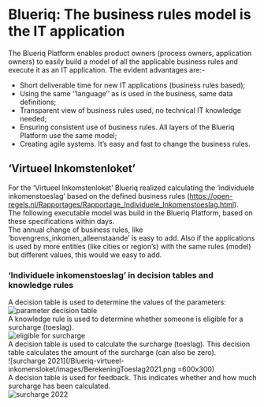 # Blueriq: The business rules model is the IT application
The Blueriq Platform enables product owners (process owners, application owners) to easily build a model of all the applicable business rules and execute it as an IT application. 
The evident advantages are:-
-	Short deliverable time for new IT applications (business rules based);
-	Using the same ‘’language’’ as is used in the business, same data definitions;
-	Transparent view of business rules used, no technical IT knowledge needed;
-	Ensuring consistent use of business rules. All layers of the Blueriq Platform use the same model;
-	Creating agile systems. It’s easy and fast to change the business rules.
 
## ‘Virtueel Inkomstenloket’
For the ‘Virtueel Inkomstenloket’ Blueriq  realized calculating the  ‘individuele inkomenstoeslag’ based on the defined business rules (https://open-regels.nl/Rapportages/Rapportage_Individuele_Inkomenstoeslag.html).  
The following executable model was build in the Blueriq Platform, based on these specifications within days.  
The annual change of business rules, like ‘bovengrens_inkomen_alleenstaande’ is easy to add. Also if the applications is used by more entities (like cities or region’s) with the same rules (model) but different values, this would we easy to add. 
### ‘Individuele inkomenstoeslag’ in decision tables and knowledge rules
A decision table is used to determine the values of the parameters:  
![parameter decision table](/Blueriq-virtueel-inkomensloket/images/Parameter_Decisiontable.png "parameter decision table")  
A knowledge rule is used to determine whether someone is eligible for a surcharge (toeslag).  
![eligible for surcharge](/Blueriq-virtueel-inkomensloket/images/RechtOpToeslag2022.png "eligible for surcharge")  
A decision table is used to calculate the surcharge (toeslag). This decision table calculates the amount of the surcharge (can also be zero).  
![surcharge 2021](/Blueriq-virtueel-inkomensloket/images/BerekeningToeslag2021.png =600x300)  
A decision table is used for feedback. This indicates whether and how much surcharge has been calculated.  
![surcharge 2022](/Blueriq-virtueel-inkomensloket/images/BerekeningToeslag2022.png "surcharge 2022")  
